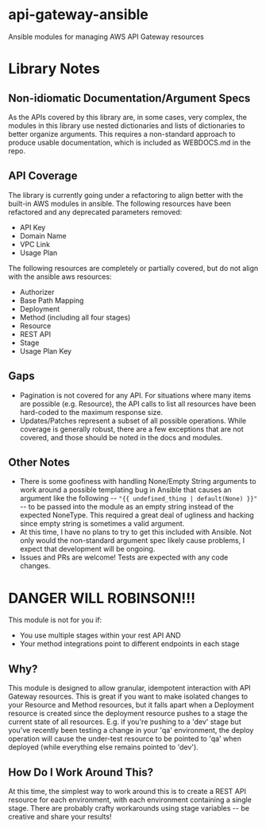 # api-gateway-ansible
Ansible modules for managing AWS API Gateway resources

# Library Notes

## Non-idiomatic Documentation/Argument Specs

As the APIs covered by this library are, in some cases, very complex, the
modules in this library use nested dictionaries and lists of dictionaries
to better organize arguments.  This requires a non-standard approach to
produce usable documentation, which is included as WEBDOCS.md in the repo.

## API Coverage

The library is currently going under a refactoring to align better with
the built-in AWS modules in ansible. The following resources have been
refactored and any deprecated parameters removed:

- API Key
- Domain Name
- VPC Link
- Usage Plan

The following resources are completely or partially covered, but do not
align with the ansible aws resources:

- Authorizer
- Base Path Mapping
- Deployment
- Method (including all four stages)
- Resource
- REST API
- Stage
- Usage Plan Key

## Gaps

- Pagination is not covered for any API.  For situations where many items
  are possible (e.g. Resource), the API calls to list all resources have
  been hard-coded to the maximum response size.
- Updates/Patches represent a subset of all possible operations.  While
  coverage is generally robust, there are a few exceptions that are not
  covered, and those should be noted in the docs and modules.

## Other Notes

- There is some goofiness with handling None/Empty String arguments to work
  around a possible templating bug in Ansible that causes an argument like
  the following -- `"{{ undefined_thing | default(None) }}"` -- to be passed
  into the module as an empty string instead of the expected NoneType.  This
  required a great deal of ugliness and hacking since empty string is
  sometimes a valid argument.
- At this time, I have no plans to try to get this included with Ansible.
  Not only would the non-standard argument spec likely cause problems,
  I expect that development will be ongoing.
- Issues and PRs are welcome!  Tests are expected with any code changes.

# DANGER WILL ROBINSON!!!

This module is not for you if:
- You use multiple stages within your rest API
AND
- Your method integrations point to different endpoints in each stage

## Why?

This module is designed to allow granular, idempotent interaction with API
Gateway resources.  This is great if you want to make isolated changes to
your Resource and Method resources, but it falls apart when a Deployment
resource is created since the deployment resource pushes to a stage the current
state of all resources.  E.g. if you're pushing to a 'dev' stage but you've
recently been testing a change in your 'qa' environment, the deploy operation
will cause the under-test resource to be pointed to 'qa' when deployed (while
everything else remains pointed to 'dev').

## How Do I Work Around This?

At this time, the simplest way to work around this is to create a REST API
resource for each environment, with each environment containing a single
stage.  There are probably crafty workarounds using stage variables --
be creative and share your results!
